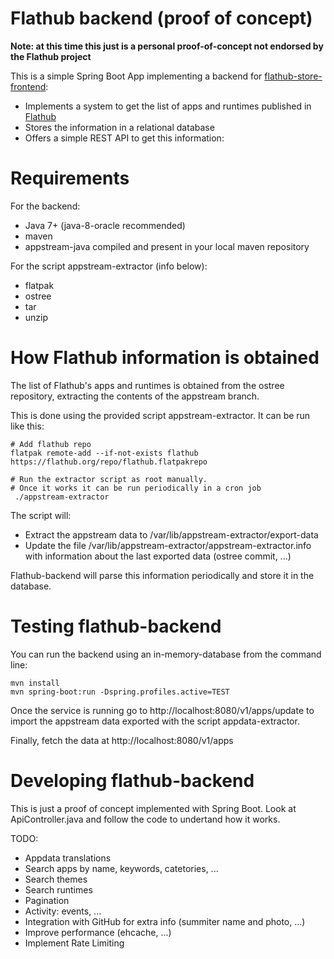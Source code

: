 # Flathub backend (proof of concept)

**Note: at this time this just is a personal proof-of-concept not endorsed by the Flathub project**

This is a simple Spring Boot App implementing a backend for [flathub-store-frontend](https://github.com/jgarciao/flathub-store-frontend):
* Implements a system to get the list of apps and runtimes published in [Flathub](http://flathurg.org)
* Stores the information in a relational database
* Offers a simple REST API to get this information:
   
# Requirements

For the backend:
* Java 7+ (java-8-oracle recommended)
* maven
* appstream-java compiled and present in your local maven repository

For the script appstream-extractor (info below):
* flatpak
* ostree
* tar
* unzip

# How Flathub information is obtained

The list of Flathub's apps and runtimes is obtained from the ostree repository, extracting the contents of the appstream branch.

This is done using the provided script appstream-extractor. It can be run like this:

```
# Add flathub repo
flatpak remote-add --if-not-exists flathub https://flathub.org/repo/flathub.flatpakrepo

# Run the extractor script as root manually. 
# Once it works it can be run periodically in a cron job
 ./appstream-extractor 
 ```
The script will:
* Extract the appstream data to /var/lib/appstream-extractor/export-data 
* Update the file /var/lib/appstream-extractor/appstream-extractor.info
with information about the last exported data (ostree commit, ...)

Flathub-backend will parse this information periodically and store it in the database.

# Testing flathub-backend

You can run the backend using an in-memory-database from the command line:

```
mvn install
mvn spring-boot:run -Dspring.profiles.active=TEST 
```

Once the service is running go to http://localhost:8080/v1/apps/update to import the appstream data exported with the script appdata-extractor. 

Finally, fetch the data at http://localhost:8080/v1/apps


# Developing flathub-backend

This is just a proof of concept implemented with Spring Boot. Look at ApiController.java and follow the code to undertand how it works.

TODO:
* Appdata translations
* Search apps by name, keywords, catetories, ...
* Search themes
* Search runtimes
* Pagination
* Activity: events, ...
* Integration with GitHub for extra info (summiter name and photo, ...)
* Improve performance (ehcache, ...)
* Implement Rate Limiting